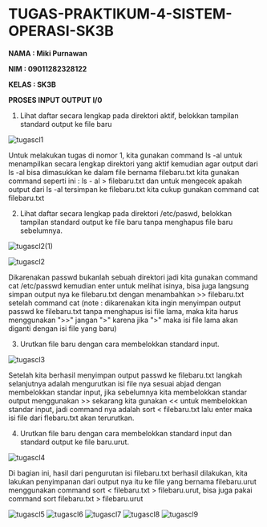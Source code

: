 # TUGAS-PRAKTIKUM-4-SISTEM-OPERASI-SK3B

**NAMA : Miki Purnawan**

**NIM : 09011282328122**

**KELAS : SK3B**

**PROSES INPUT OUTPUT I/0**

1. Lihat daftar secara lengkap pada direktori aktif, belokkan tampilan standard output ke file baru 

![tugascl1](https://github.com/user-attachments/assets/22013706-ca4a-4da5-891c-c4d490016f80)

Untuk melakukan tugas di nomor 1, kita gunakan command ls -al untuk menampilkan secara lengkap direktori yang aktif kemudian agar output dari ls -al bisa dimasukkan ke dalam file bernama filebaru.txt kita gunakan command seperti ini : ls - al > filebaru.txt dan untuk mengecek apakah output dari ls -al tersimpan ke filebaru.txt kita cukup gunakan command cat filebaru.txt

2. Lihat daftar secara lengkap pada direktori /etc/paswd, belokkan tampilan standard output 
ke file baru tanpa menghapus file baru sebelumnya.

![tugascl2(1)](https://github.com/user-attachments/assets/ad2dec3a-5742-4806-a872-d3d30a026472)

![tugascl2](https://github.com/user-attachments/assets/7456ddd2-df15-44f5-b35c-1b4558530b61)

Dikarenakan passwd bukanlah sebuah direktori jadi kita gunakan command cat /etc/passwd kemudian enter untuk melihat isinya, bisa juga langsung simpan output nya ke filebaru.txt dengan menambahkan >> filebaru.txt setelah command cat (note : dikarenakan kita ingin menyimpan output passwd ke filebaru.txt tanpa menghapus isi file lama, maka kita harus menggunakan ">>" jangan ">" karena jika ">" maka isi file lama akan diganti dengan isi file yang baru)

3. Urutkan file baru dengan cara membelokkan standard input. 

![tugascl3](https://github.com/user-attachments/assets/a8e29811-a24d-4b8c-ad0c-1e52586da67c)

Setelah kita berhasil menyimpan output passwd ke filebaru.txt langkah selanjutnya adalah mengurutkan isi file nya sesuai abjad dengan membelokkan standar input, jika sebelumnya kita membelokkan standar output menggunakan >> sekarang kita gunakan << untuk membelokkan standar input, jadi command nya adalah sort < filebaru.txt lalu enter maka isi file dari flebaru.txt akan terurutkan.

4. Urutkan file baru dengan cara membelokkan standard input dan standard output ke file baru.urut.

![tugascl4](https://github.com/user-attachments/assets/748a3eec-cf65-42e2-96aa-2e0fcdee5f1d)

Di bagian ini, hasil dari pengurutan isi filebaru.txt berhasil dilakukan, kita lakukan penyimpanan dari output nya itu ke file yang bernama filebaru.urut menggunakan command sort < filebaru.txt > filebaru.urut, bisa juga pakai command sort filebaru.txt > filebaru.urut



![tugascl5](https://github.com/user-attachments/assets/addf0a10-05b8-4b0e-8445-7cd433a10f65)
![tugascl6](https://github.com/user-attachments/assets/30b8ef13-c573-400e-9f9f-88895bf9244c)
![tugascl7](https://github.com/user-attachments/assets/de3ceb82-b354-41e9-9fac-519269e9c4b8)
![tugascl8](https://github.com/user-attachments/assets/57de21eb-c4cc-411f-b567-fffe198b1013)
![tugascl9](https://github.com/user-attachments/assets/d60eaab3-5166-4ed1-b656-787a886a5c5c)

